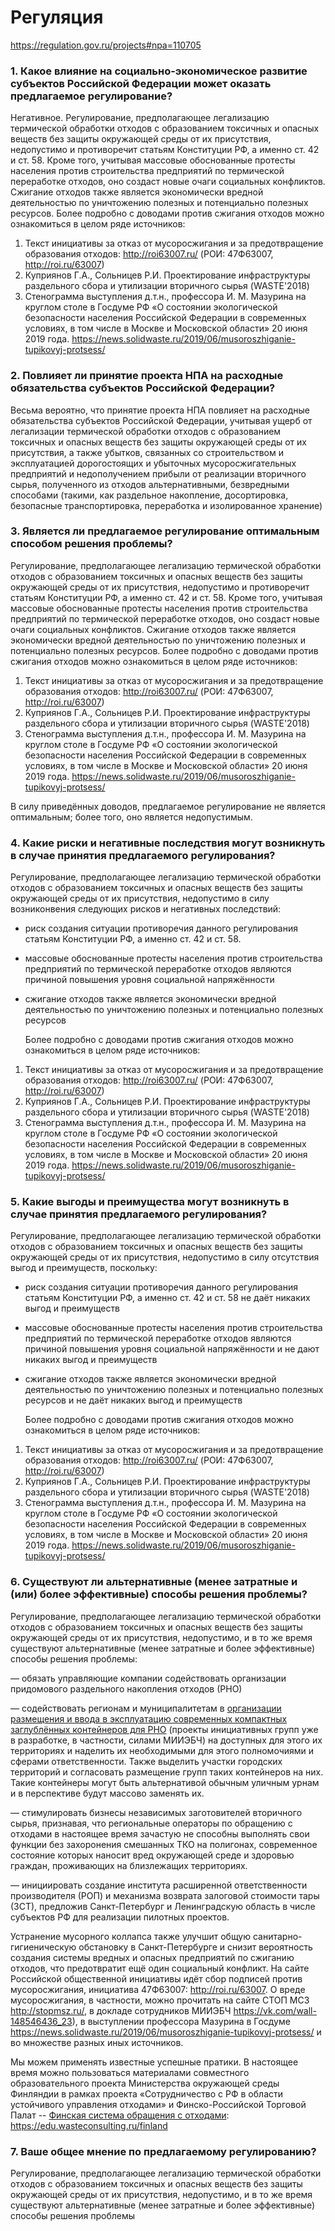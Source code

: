 # Регуляция



https://regulation.gov.ru/projects#npa=110705



### 1. Какое влияние на социально-экономическое развитие субъектов Российской Федерации может оказать предлагаемое регулирование?


Негативное. 
Регулирование, предполагающее легализацию термической обработки отходов с образованием токсичных и опасных веществ без защиты окружающей среды от их присутствия, недопустимо и противоречит статьям Конституции РФ, а именно ст. 42 и ст. 58. Кроме того, учитывая массовые обоснованные протесты населения против строительства предприятий по термической переработке отходов, оно создаст новые очаги социальных конфликтов. Сжигание отходов также является экономически вредной деятельностью по уничтожению полезных и потенциально полезных ресурсов. 
Более подробно с доводами против сжигания отходов можно ознакомиться в целом ряде источников:

1. 
   Текст инициативы за отказ от мусоросжигания и за предотвращение образования отходов: http://roi63007.ru/ (РОИ: 47Ф63007, http://roi.ru/63007)
2. Куприянов Г.А., Сольницев Р.И. Проектирование инфраструктуры раздельного сбора и утилизации вторичного сырья (WASTE'2018)
3. Стенограмма выступления д.т.н., профессора И. М. Мазурина на круглом столе в Госдуме РФ «О состоянии экологической безопасности населения Российской Федерации в современных условиях, в том числе в Москве и Московской области» 20 июня 2019 года.
   https://news.solidwaste.ru/2019/06/musoroszhiganie-tupikovyj-protsess/



### 2. Повлияет ли принятие проекта НПА на расходные обязательства субъектов Российской Федерации?

Весьма вероятно, что принятие проекта НПА повлияет на расходные обязательства субъектов Российской Федерации, учитывая ущерб от легализации термической обработки отходов с образованием токсичных и опасных веществ без защиты окружающей среды от их присутствия, а также убытков, связанных со строительством и эксплуатацией дорогостоящих и убыточных мусоросжигательных предприятий и недополучением прибыли от реализации вторичного сырья, полученного из отходов альтернативными, безвредными способами (такими, как раздельное накопление, досортировка, безопасные транспортировка, переработка и изолированное хранение)

### 3. Является ли предлагаемое регулирование оптимальным способом решения проблемы?

Регулирование, предполагающее легализацию термической обработки отходов с образованием токсичных и опасных веществ без защиты окружающей среды от их присутствия, недопустимо и противоречит статьям Конституции РФ, а именно ст. 42 и ст. 58. Кроме того, учитывая массовые обоснованные протесты населения против строительства предприятий по термической переработке отходов, оно создаст новые очаги социальных конфликтов. Сжигание отходов также является экономически вредной деятельностью по уничтожению полезных и потенциально полезных ресурсов. Более подробно с доводами против сжигания отходов можно ознакомиться в целом ряде источников:

1. Текст инициативы за отказ от мусоросжигания и за предотвращение образования отходов: http://roi63007.ru/ (РОИ: 47Ф63007, http://roi.ru/63007)
2. Куприянов Г.А., Сольницев Р.И. Проектирование инфраструктуры раздельного сбора и утилизации вторичного сырья (WASTE'2018)
3. Стенограмма выступления д.т.н., профессора И. М. Мазурина на круглом столе в Госдуме РФ «О состоянии экологической безопасности населения Российской Федерации в современных условиях, в том числе в Москве и Московской области» 20 июня 2019 года.
   https://news.solidwaste.ru/2019/06/musoroszhiganie-tupikovyj-protsess/

В силу приведённых доводов, предлагаемое регулирование не является оптимальным; более того, оно является недопустимым. 

 ### 4. Какие риски и негативные последствия могут возникнуть в случае принятия предлагаемого регулирования?

Регулирование, предполагающее легализацию термической обработки отходов с образованием токсичных и опасных веществ без защиты окружающей среды от их присутствия, недопустимо в силу возниконвения следующих рисков и негативных последствий:

* риск создания ситуации противоречия данного регулирования статьям Конституции РФ, а именно ст. 42 и ст. 58. 

* массовые обоснованные протесты населения против строительства предприятий по термической переработке отходов являются причиной повышения уровня социальной напряжённости

* сжигание отходов также является экономически вредной деятельностью по уничтожению полезных и потенциально полезных ресурсов

  Более подробно с доводами против сжигания отходов можно ознакомиться в целом ряде источников:

1. Текст инициативы за отказ от мусоросжигания и за предотвращение образования отходов: http://roi63007.ru/ (РОИ: 47Ф63007, http://roi.ru/63007)
2. Куприянов Г.А., Сольницев Р.И. Проектирование инфраструктуры раздельного сбора и утилизации вторичного сырья (WASTE'2018)
3. Стенограмма выступления д.т.н., профессора И. М. Мазурина на круглом столе в Госдуме РФ «О состоянии экологической безопасности населения Российской Федерации в современных условиях, в том числе в Москве и Московской области» 20 июня 2019 года.
   https://news.solidwaste.ru/2019/06/musoroszhiganie-tupikovyj-protsess/



### 5. Какие выгоды и преимущества могут возникнуть в случае принятия предлагаемого регулирования?


Регулирование, предполагающее легализацию термической обработки отходов с образованием токсичных и опасных веществ без защиты окружающей среды от их присутствия, недопустимо в силу отсутствия выгод и преимуществ, поскольку:

* риск создания ситуации противоречия данного регулирования статьям Конституции РФ, а именно ст. 42 и ст. 58 не даёт никаких выгод и преимуществ

* массовые обоснованные протесты населения против строительства предприятий по термической переработке отходов являются причиной повышения уровня социальной напряжённости и не дают никаких выгод и преимуществ

* сжигание отходов также является экономически вредной деятельностью по уничтожению полезных и потенциально полезных ресурсов и не даёт никаких выгод и преимуществ


  Более подробно с доводами против сжигания отходов можно ознакомиться в целом ряде источников:

1. Текст инициативы за отказ от мусоросжигания и за предотвращение образования отходов: http://roi63007.ru/ (РОИ: 47Ф63007, http://roi.ru/63007)
2. Куприянов Г.А., Сольницев Р.И. Проектирование инфраструктуры раздельного сбора и утилизации вторичного сырья (WASTE'2018)
3. Стенограмма выступления д.т.н., профессора И. М. Мазурина на круглом столе в Госдуме РФ «О состоянии экологической безопасности населения Российской Федерации в современных условиях, в том числе в Москве и Московской области» 20 июня 2019 года.
   https://news.solidwaste.ru/2019/06/musoroszhiganie-tupikovyj-protsess/

### 6. Существуют ли альтернативные (менее затратные и (или) более эффективные) способы решения проблемы?

Регулирование, предполагающее легализацию термической обработки отходов с образованием токсичных и опасных веществ без защиты окружающей среды от их присутствия, недопустимо, и в то же время существуют альтернативные (менее затратные и более эффективные) способы решения проблемы:

— обязать управляющие компании содействовать организации придомового раздельного накопления отходов (РНО)

— содействовать регионам и муниципалитетам в [организации размещения и ввода в эксплуатацию современных компактных заглублённых контейнеров для РНО](http://vk.com/wall599068_6991) (проекты инициативных групп уже в разработке, в частности, силами МИИЭБЧ) на доступных для этого их территориях и наделить их необходимыми для этого полномочиями и сферами ответственности. Также выделить участки городских территорий и согласовать размещение групп таких контейнеров на них. Такие контейнеры могут быть альтернативой обычным уличным урнам и в перспективе будут массово заменять их.

— стимулировать бизнесы независимых заготовителей вторичного сырья, признавая, что региональные операторы по обращению с отходами в настоящее время зачастую не способны выполнять свои функции без захоронения смешанных ТКО на полигонах, современное состояние которых наносит вред окружающей среде и здоровью граждан, проживающих на близлежащих территориях.

— инициировать создание института расширенной ответственности производителя (РОП) и механизма возврата залоговой стоимости тары (ЗСТ), предложив Санкт-Петербург и Ленинградскую область в числе субъектов РФ для реализации пилотных проектов.

Устранение мусорного коллапса также улучшит общую санитарно-гигиеническую обстановку в Санкт-Петербурге и снизит вероятность создания системы вредных и опасных предприятий по сжиганию отходов, что предотвратит ещё один социальный конфликт. На сайте Российской общественной инициативы идёт сбор подписей против мусоросжигания, инициатива 47Ф63007: http://roi.ru/63007. О вреде мусоросжигания, в частности, можно прочитать на сайте СТОП МСЗ http://stopmsz.ru/, в докладе сотрудников МИИЭБЧ https://vk.com/wall-148546436_23), в выступлении профессора Мазурина в Госдуме https://news.solidwaste.ru/2019/06/musoroszhiganie-tupikovyj-protsess/ и во множестве разных иных источников.

Мы можем применять известные успешные пратики. В настоящее время можно пользоваться материалами совместного образовательного проекта Министерства окружающей среды Финляндии в рамках проекта «Сотрудничество с РФ в области устойчивого управления отходами» и Финско-Российской Торговой Палат -- [Финская система обращения с отходами](https://edu.wasteconsulting.ru/finland): https://edu.wasteconsulting.ru/finland

### 7. Ваше общее мнение по предлагаемому регулированию?

Регулирование, предполагающее легализацию термической обработки отходов с образованием токсичных и опасных веществ без защиты окружающей среды от их присутствия, недопустимо, и в то же время существуют альтернативные (менее затратные и более эффективные) способы решения проблемы





